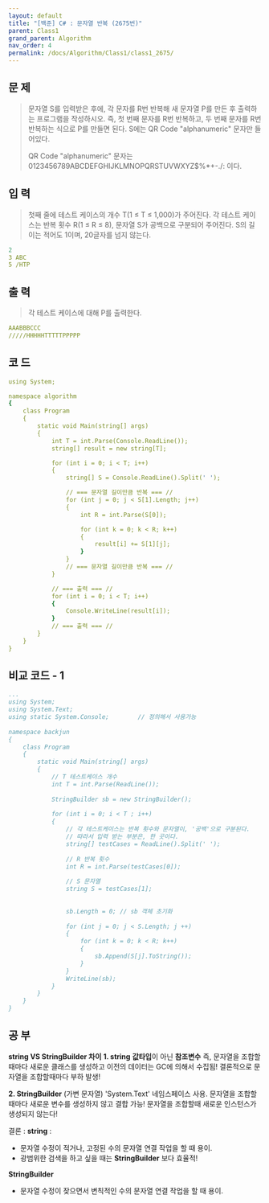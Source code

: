 ```yaml
---
layout: default
title: "[백준] C# : 문자열 반복 (2675번)"
parent: Class1
grand_parent: Algorithm
nav_order: 4
permalink: /docs/Algorithm/Class1/class1_2675/
---
```


## 문 제
> 문자열 S를 입력받은 후에, 각 문자를 R번 반복해 새 문자열 P를 만든 후 출력하는 프로그램을 작성하시오. 즉, 첫 번째 문자를 R번 반복하고, 두 번째 문자를 R번 반복하는 식으로 P를 만들면 된다. S에는 QR Code "alphanumeric" 문자만 들어있다.
> 
> QR Code "alphanumeric" 문자는 0123456789ABCDEFGHIJKLMNOPQRSTUVWXYZ\$%*+-./: 이다.


## 입 력
> 첫째 줄에 테스트 케이스의 개수 T(1 ≤ T ≤ 1,000)가 주어진다. 각 테스트 케이스는 반복 횟수 R(1 ≤ R ≤ 8), 문자열 S가 공백으로 구분되어 주어진다. S의 길이는 적어도 1이며, 20글자를 넘지 않는다. 

```yaml
2
3 ABC
5 /HTP
```

## 출 력
> 각 테스트 케이스에 대해 P를 출력한다.

```yaml
AAABBBCCC
/////HHHHHTTTTTPPPPP
```

## 코 드

```yaml
using System;

namespace algorithm
{
    class Program
    {
        static void Main(string[] args)
        {
            int T = int.Parse(Console.ReadLine());
            string[] result = new string[T];

            for (int i = 0; i < T; i++)
            {
                string[] S = Console.ReadLine().Split(' ');

                // === 문자열 길이만큼 반복 === //
                for (int j = 0; j < S[1].Length; j++)
                {
                    int R = int.Parse(S[0]);

                    for (int k = 0; k < R; k++)
                    {
                        result[i] += S[1][j];
                    }
                }
                // === 문자열 길이만큼 반복 === //
            }

            // === 출력 === //
            for (int i = 0; i < T; i++)
            {
                Console.WriteLine(result[i]);
            }
            // === 출력 === //
        }
    }
}
```

## 비교 코드 - 1

```yaml
...
using System;
using System.Text;
using static System.Console;        // 정의해서 사용가능
 
namespace backjun
{
    class Program
    {
        static void Main(string[] args)
        {
            // T 테스트케이스 개수
            int T = int.Parse(ReadLine());
 
            StringBuilder sb = new StringBuilder();
 
            for (int i = 0; i < T ; i++)
            {
                // 각 테스트케이스는 반복 횟수와 문자열이, '공백'으로 구분된다.
                // 따라서 입력 받는 부분은, 한 곳이다.
                string[] testCases = ReadLine().Split(' ');
 
                // R 반복 횟수 
                int R = int.Parse(testCases[0]);
                                
                // S 문자열
                string S = testCases[1];
 
 
                sb.Length = 0; // sb 객체 초기화
 
                for (int j = 0; j < S.Length; j ++)
                {
                    for (int k = 0; k < R; k++)
                    {
                        sb.Append(S[j].ToString());
                    }
                }
                WriteLine(sb);
            }
        }
    }
}
```

## 공 부
**string VS StringBuilder 차이**
**1. string**
**값타입**이 아닌 **참조변수**
즉, 문자열을 조합할때마다 새로운 클래스를 생성하고 이전의 데이터는 GC에 의해서 수집됨! 결론적으로 문자열을 조합할때마다 부하 발생!

**2. StringBuilder** (가변 문자열)
'System.Text' 네임스페이스 사용.
문자열을 조합할때마다 새로운 변수를 생성하지 않고 결합 가능!
문자열을 조합할때 새로운 인스턴스가 생성되지 않는다!

결론 :
**string** : 
- 문자열 수정이 적거나, 고정된 수의 문자열 연결 작업을 할 때 용이. 
- 광범위한 검색을 하고 싶을 때는 **StringBuilder** 보다 효율적!

**StringBuilder** 
- 문자열 수정이 잦으면서 변칙적인 수의 문자열 연결 작업을 할 때 용이.